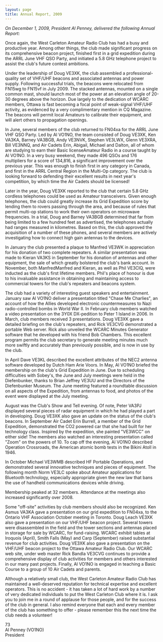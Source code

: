```yaml
---
layout: page
title: Annual Report, 2009
---
```


*On December 1, 2009, President Al Penney, delivered the following Annual Report:*

Once again, the West Carleton Amateur Radio Club has had a busy and productive year.  Among other things, the club made significant progress on its comprehensive beacon project, finished first in a grid expedition during the ARRL June VHF QSO Party, and initiated a 5.8 GHz telephone project to assist the club's future contest ambitions.

Under the leadership of Doug VE3XK, the club assembled a professional-quality set of VHF/UHF beacons and associated antennas and power supply.  Following successful trials, the beacons were relocated from FN15wg to FN15vf in July 2009.  The stacked antennas, mounted on a single common mast, should launch most of the power at an elevation angle of 20-30 degrees above the horizon.  Due largely to the dedication of WCARC members, Ottawa is fast becoming a focal point of weak-signal VHF/UHF activity, as evidenced by a very complimentary mention in CQ Magazine.  The beacons will permit local Amateurs to calibrate their equipment, and will alert others to propagation openings.

In June, several members of the club returned to FN04xa for the ARRL June VHF QSO Party.  Led by Al VO1NO, the team consisted of Doug VE3XK, Ken VA3KA, Barney VA3BGB, Andy VE3NVK, Stephen VE3LWX, Glenn VE3XRA, Bill VE3NNQ, and Air Cadets Erin, Abigail, Michael and Dalton, all of whom are studying to earn their Basic licenseAmateur Radio in a course taught by Al VO1NO.  In a very busy weekend, they made 496 QSOs and 176 multipliers for a score of 134,816, a significant improvement over the previous year.  This was enough to finish first in any category in Canada, and first in the ARRL Central Region in the Multi-Op category.  The club is looking forward to defending their excellent results in next year's competition, by which time the Air Cadets should be licensed!

Later in the year, Doug VE3XK reported to the club that certain 5.8 GHz cordless telephones could be used as Amateur transceivers.  Given enough telephones, the club could greatly increase its Grid Expedition score by lending them to rovers passing through the area, and because of rules that permit multi-op stations to work their own operators on microwave frequencies.  In a trial, Doug and Barney VA3BGB determined that far from being limited to a few hundred feet as advertised, the telephones actually had ranges measured in kilometres.  Based on this, the club approved the acquisition of a number of  these phones, and several members are actively investigating how to connect high gain antennas to the devices.

In January the club presented a plaque to Manfred VE3WK in appreciation for his donation of two complete repeaters.  A similar presentation was made to Kieran VA3KS in September for his donation of antennas and other equipment, the sale of which greatly bolstered the club's bank account.  In November, both ManfredManfred and Kieran, as well as Phil VE3CIQ, were inducted as the club's first lifetime members.  Phil's place of honour is due to his invaluable assistance in obtaining and maintaining access to commercial towers for the club's repeaters and beacons system.

The club had a variety of interesting guest speakers and entertainment.  January saw Al VO1NO deliver a presentation titled "Chase Me Charlies", an account of how the Allies developed electronic countermeasures to Nazi radio-controlled bombs in World War II. In February club members watched a video presentation on the 3Y0X DX-pedition to Peter 1 Island in 2006.  In March, club members received 3 presentations.  Doug VE3XK gave a detailed briefing on the club's repeaters, and Rick VE3CVG demonstrated a portable Web server.  Rick also unveiled the WCARC Minutes Generator software that he developed with his friend Bob Chambers.  This excellent program permits the club secretary to generate meeting minutes much more swiftly and accurately than previously possible, and is now in use by the club.

In April Dave VE3KL described the excellent attributes of the NEC2 antenna software developed by Dutch Ham Arie Voors.  In May, Al VO1NO briefed the membership on the club's Grid Expedition in June.  Due to scheduling difficulties with Sobey's, the June and July meetings were held in the Diefenbunker, thanks to Brian Jeffrey VE3UU and the Directors of the Diefenbunker Museum.  The June meeting featured a roundtable discussion on all aspects of the Expedition, from antennas to food, and photos of the event were displayed at the July meeting.

August was the Club's Show and Tell evening.  Of note, Peter VA3PJ displayed several pieces of radar equipment in which he had played a part in developing.  Doug VE3XK also gave an update on the status of the club's beacons.  In September Air Cadet Erin Burrell, a member of the Grid Expedition, demonstrated the CO2 powered car that she had built for her technology class.  Inspired by the expedition, she painted "VE3WCC" on either side!  The members also watched an interesting presentation called "Zoom" on the powers of 10.  To cap off the evening, Al VO1NO described Operation Crossroads, the American atomic bomb tests in the Bikini Atoll in 1946.

In October Michael VE3WMB described HF Portable Operations, and demonstrated several innovative techniques and pieces of equipment.  The following month Norm VE3LC spoke about Amateur applications for Bluetooth technology, especially appropriate given the new law that bans the use of handheld communications devices while driving.

Membership peaked at 32 members.  Attendance at the meetings also increased significantly over 2008.

Some "off-site" activities by club members should also be recognized.  Ken Asmus VA3KA gave a presentation on our grid expedition to FN04xa, to the Ontario VHF Association October meeting in Toronto.  Doug Leach VE3XK also gave a presentation on our VHF/UHF beacon project.  Several towers were disassembled in the field and the tower sections and antennas placed in storage for sale by WCARC, for fund-raising.  WCARC exhibit tables at Iroquois (April), Smith Falls (May) and Carp (September) raised substantial revenue for club activities.  Doug VE3XK also gave a presentation on the VHF/UHF beacon project to the Ottawa Amateur Radio Club.  Our WCARC web site, under web master Rick Bandla VE3CVG continues to provide a comprehensive display of club activities for members and others interested in our many past projects.  Finally, Al VO1NO is engaged in teaching a Basic Course to a group of 10 Air Cadets and parents.

Although a relatively small club, the West Carleton Amateur Radio Club has maintained a well-deserved reputation for technical expertise and excellent operators.  This is no accident - it has taken a lot of hard work by a number of very dedicated individuals to put the West Carleton Club where it is.  I ask you to join me in a round of applause for those people, and for the success of the club in general.  I also remind everyone that each and every member of the club has something to offer - please remember this the next time the club needs a volunteer!

73  
Al Penney (VO1NO)  
President

